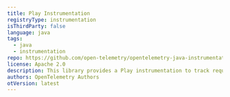 ```yaml
---
title: Play Instrumentation
registryType: instrumentation
isThirdParty: false
language: java
tags:
  - java
  - instrumentation
repo: https://github.com/open-telemetry/opentelemetry-java-instrumentation/tree/master/instrumentation/play
license: Apache 2.0
description: This library provides a Play instrumentation to track requests through OpenTelemetry.
authors: OpenTelemetry Authors
otVersion: latest
---
```

